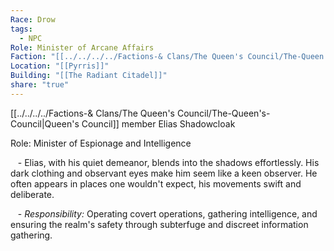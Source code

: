 ```yaml
---
Race: Drow
tags:
  - NPC
Role: Minister of Arcane Affairs
Faction: "[[../../../../Factions-& Clans/The Queen's Council/The-Queen's-Council|Queen's Council]]"
Location: "[[Pyrris]]"
Building: "[[The Radiant Citadel]]"
share: "true"
---
```


[[../../../../Factions-& Clans/The Queen's Council/The-Queen's-Council|Queen's Council]] member Elias Shadowcloak

Role: Minister of Espionage and Intelligence

   - Elias, with his quiet demeanor, blends into the shadows effortlessly. His dark clothing and observant eyes make him seem like a keen observer. He often appears in places one wouldn't expect, his movements swift and deliberate.

   - *Responsibility:* Operating covert operations, gathering intelligence, and ensuring the realm's safety through subterfuge and discreet information gathering.